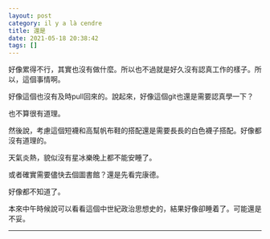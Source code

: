 ```yaml
---
layout: post
category: il y a là cendre
title: 還是
date: 2021-05-18 20:38:42
tags: []
---
```


好像累得不行，其實也沒有做什麼。所以也不過就是好久沒有認真工作的樣子。所以，這個事情啊。

好像這個也沒有及時pull回來的。說起來，好像這個git也還是需要認真學一下？

也不算很有道理。

然後說，考慮這個短襪和高幫帆布鞋的搭配還是需要長長的白色襪子搭配。好像都沒有道理的。

天氣炎熱，貌似沒有星冰樂晚上都不能安睡了。

或者確實需要儘快去個圖書館？還是先看完康德。

好像都不知道了。

本來中午時候說可以看看這個中世紀政治思想史的，結果好像卻睡着了。可能還是不妥。

------





